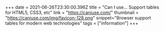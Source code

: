 +++
date = 2021-06-26T23:30:00.396Z
title = "Can I use... Support tables for HTML5, CSS3, etc"
link = "https://caniuse.com/"
thumbnail = "https://caniuse.com/img/favicon-128.png"
snippet="Browser support tables for modern web technologies"
tags = ["information"]
+++

